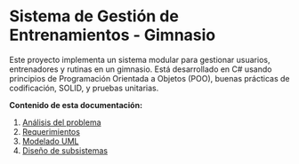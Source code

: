 # Sistema de Gestión de Entrenamientos - Gimnasio

Este proyecto implementa un sistema modular para gestionar usuarios, entrenadores y rutinas en un gimnasio. Está desarrollado en C# usando principios de Programación Orientada a Objetos (POO), buenas prácticas de codificación, SOLID, y pruebas unitarias.

**Contenido de esta documentación:**
1. [Análisis del problema](https://github.com/ZaaRamirez/TP_P2_Test/wiki/1_Analisis_Problema)
2. [Requerimientos](2_Requerimientos.md)
3. [Modelado UML](3_Modelado_UML.md)
4. [Diseño de subsistemas](4_Diseno_Subsistemas.md)
